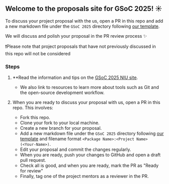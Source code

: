 ## Welcome to the proposals site for GSoC 2025! ☀️

To discuss your project proposal with the us, open a PR in this repo and add a new markdown file under the `GSoC 2025` directory following [our template](GSoC_2025/proposal_template.md).

We will discuss and polish your proposal in the PR review process ✨

❗Please note that project proposals that have not previously discussed in this repo will not be considered


### Steps 
1. **Read the information and tips on the [GSoC 2025 NIU site](https://neuroinformatics.dev/get-involved/gsoc/index.html).
    - We also link to resources to learn more about tools such as Git and the open-source development workflow. 

2. When you are ready to discuss your proposal with us, open a PR in this repo. This involves:
    - Fork this repo.
    - Clone your fork to your local machine.
    - Create a new branch for your proposal.
    - Add a new markdown file under the `GSoC 2025` directory following [our template](GSoC_2025/proposal_template.md) and filename format `<Package Name>:<Project Name> (<Your-Name>)`. 
    - Edit your proposal and commit the changes regularly.
    - When you are ready, push your changes to GitHub and open a draft pull request.
    - Check all is good, and when you are ready, mark the PR as "Ready for review"
    - Finally, tag one of the project mentors as a reviewer in the PR.
